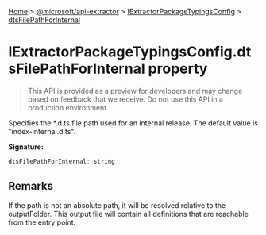 [Home](./index) &gt; [@microsoft/api-extractor](./api-extractor.md) &gt; [IExtractorPackageTypingsConfig](./api-extractor.iextractorpackagetypingsconfig.md) &gt; [dtsFilePathForInternal](./api-extractor.iextractorpackagetypingsconfig.dtsfilepathforinternal.md)

# IExtractorPackageTypingsConfig.dtsFilePathForInternal property

> This API is provided as a preview for developers and may change based on feedback that we receive. Do not use this API in a production environment.

Specifies the \*.d.ts file path used for an internal release. The default value is "index-internal.d.ts".

**Signature:**
```javascript
dtsFilePathForInternal: string
```

## Remarks

If the path is not an absolute path, it will be resolved relative to the outputFolder. This output file will contain all definitions that are reachable from the entry point.
